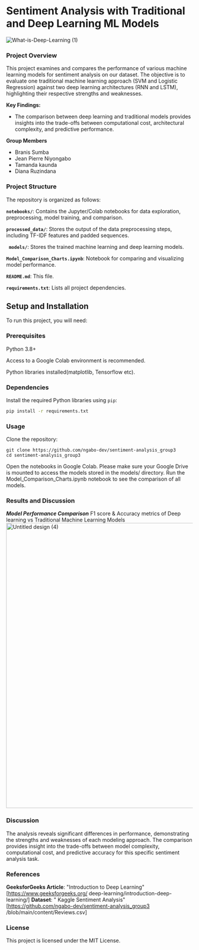 # Sentiment Analysis with Traditional and Deep Learning ML Models

![What-is-Deep-Learning (1)](https://github.com/user-attachments/assets/42beb733-2243-4da7-9c2d-d0ec9ec41c2c)

### Project Overview
This project examines and compares the performance of various machine learning models for sentiment analysis on our dataset. The objective is to evaluate one traditional machine learning approach (SVM and Logistic Regression) against two deep learning architectures (RNN and LSTM), highlighting their respective strengths and weaknesses.


**Key Findings:**
* The comparison between deep learning and traditional models provides insights into the trade-offs between computational cost, architectural complexity, and predictive performance.
  
**Group Members**
* Branis Sumba
* Jean Pierre Niyongabo
* Tamanda kaunda
* Diana Ruzindana

### Project Structure
The repository is organized as follows:

 **`notebooks/`**: Contains the Jupyter/Colab notebooks for data exploration, preprocessing, model training, and comparison.
 
 **`processed_data/`**: Stores the output of the data preprocessing steps, including TF-IDF features and padded sequences.
 
 **` models/`**: Stores the trained machine learning and deep learning models.
 
 **`Model_Comparison_Charts.ipynb`**: Notebook for comparing and visualizing model performance.
 
 **`README.md`**: This file.
 
 **`requirements.txt`**: Lists all project dependencies.

## Setup and Installation
To run this project, you will need:

### Prerequisites
   Python 3.8+
   
   Access to a Google Colab environment is recommended.
   
   Python libraries installed(matplotlib, Tensorflow etc).

### Dependencies
Install the required Python libraries using `pip`:
```bash
pip install -r requirements.txt
```
### Usage
Clone the repository:
```
git clone https://github.com/ngabo-dev/sentiment-analysis_group3
cd sentiment-analysis_group3
```

Open the notebooks in Google Colab. 
Please make sure your Google Drive is mounted to access the models stored in the models/ directory.
Run the Model_Comparison_Charts.ipynb notebook to see the comparison of all models.

### Results and Discussion
***Model Performance Comparison***
F1 score & Accuracy metrics of Deep learning vs Traditional Machine Learning Models
<img width="1366" height="768" alt="Untitled design (4)" src="https://github.com/user-attachments/assets/1d47648e-c471-41e1-b8cf-aea8ad63a584" />


### Discussion
The analysis reveals significant differences in performance, demonstrating the strengths and weaknesses of each modeling approach.
The comparison provides insight into the trade-offs between model complexity, computational cost, and predictive accuracy for this specific sentiment analysis task. 

### References
**GeeksforGeeks Article**: "Introduction to Deep Learning" [https://www.geeksforgeeks.org/
 deep-learning/introduction-deep-learning/]
**Dataset**: " Kaggle Sentiment Analysis" [https://github.com/ngabo-dev/sentiment-analysis_group3
/blob/main/content/Reviews.csv]

### License
This project is licensed under the MIT License. 


